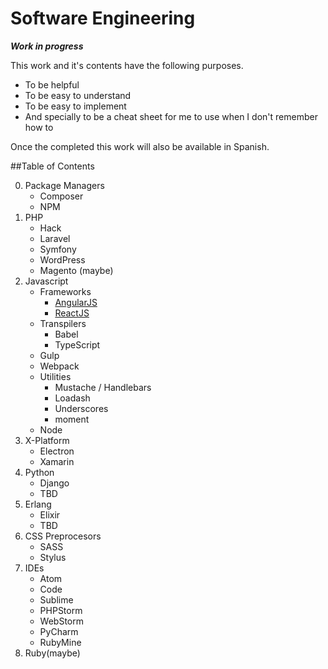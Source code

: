 # Software Engineering

***Work in progress***

This work and it's contents have the following purposes.

- To be helpful
- To be easy to understand
- To be easy to implement
- And specially to be a cheat sheet for me to use when I don't remember how to

Once the completed this work will also be available in Spanish.

##Table of Contents

0. Package Managers
    - Composer
    - NPM
1. PHP
    - Hack
    - Laravel
    - Symfony
    - WordPress
    - Magento (maybe)
2. Javascript
    - Frameworks
        - [AngularJS](https://github.com/Page-Carbajal/Software-Engineering/wiki/Learning-AngularJS---A-Review)
        - [ReactJS](https://github.com/Page-Carbajal/Software-Engineering/tree/master/Javascript/ReactJS)
    - Transpilers
        - Babel
        - TypeScript
    - Gulp
    - Webpack
    - Utilities
        - Mustache / Handlebars
        - Loadash
        - Underscores
        - moment
    - Node
3. X-Platform
    - Electron
    - Xamarin
4. Python
    - Django
    - TBD
5. Erlang
    - Elixir
    - TBD
6. CSS Preprocesors
    - SASS
    - Stylus
7. IDEs
    - Atom
    - Code
    - Sublime
    - PHPStorm
    - WebStorm
    - PyCharm
    - RubyMine
8. Ruby(maybe)
